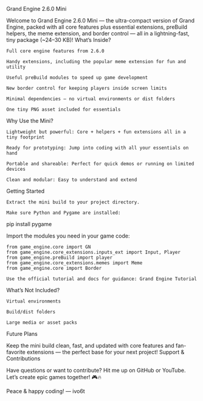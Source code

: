 Grand Engine 2.6.0 Mini

Welcome to Grand Engine 2.6.0 Mini — the ultra-compact version of Grand Engine, packed with all core features plus essential extensions, preBuild helpers, the meme extension, and border control — all in a lightning-fast, tiny package (~24–30 KB)!
What’s Inside?

    Full core engine features from 2.6.0

    Handy extensions, including the popular meme extension for fun and utility

    Useful preBuild modules to speed up game development

    New border control for keeping players inside screen limits

    Minimal dependencies — no virtual environments or dist folders

    One tiny PNG asset included for essentials

Why Use the Mini?

    Lightweight but powerful: Core + helpers + fun extensions all in a tiny footprint

    Ready for prototyping: Jump into coding with all your essentials on hand

    Portable and shareable: Perfect for quick demos or running on limited devices

    Clean and modular: Easy to understand and extend

Getting Started

    Extract the mini build to your project directory.

    Make sure Python and Pygame are installed:

pip install pygame

Import the modules you need in your game code:

    from game_engine.core import GN
    from game_engine.core_extensions.inputs_ext import Input, Player
    from game_engine.preBuild import player
    from game_engine.core_extensions.memes import Meme
    from game_engine.core import Border

    Use the official tutorial and docs for guidance: Grand Engine Tutorial

What’s Not Included?

    Virtual environments

    Build/dist folders

    Large media or asset packs

Future Plans

Keep the mini build clean, fast, and updated with core features and fan-favorite extensions — the perfect base for your next project!
Support & Contributions

Have questions or want to contribute? Hit me up on GitHub or YouTube.
Let’s create epic games together! 🎮🔥

Peace & happy coding!
— ivo6t
